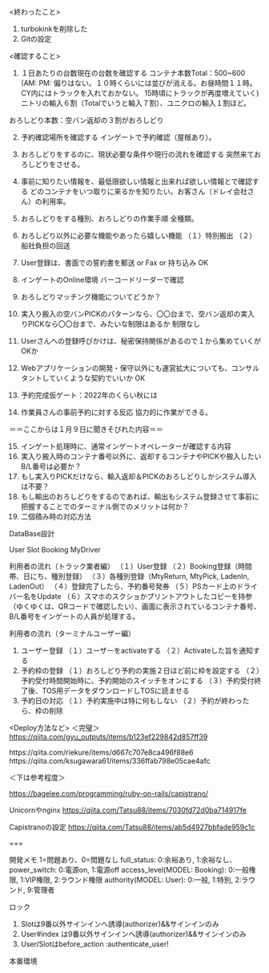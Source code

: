 <終わったこと>
1. turbokinkを削除した
2. Gitの設定

<確認すること>
1. １日あたりの台数現在の台数を確認する
  コンテナ本数Total：500~600 (AM: PM: 偏りはない。１０時くらいには並びが消える。お昼時間１１時。CY内にはトラックを入れておかない。
  15時頃にトラックが再度増えていく)
  ニトリの輸入６割（Totalでいうと輸入７割）、ユニクロの輸入１割ほど。
  
  おろしどり本数：空バン返却の３割がおろしどり


2. 予約確認場所を確認する
  インゲートで予約確認（屋根あり）。
3. おろしどりをするのに、現状必要な条件や現行の流れを確認する
  突然来ておろしどりをさせる。
4. 事前に知りたい情報を、最低限欲しい情報と出来れば欲しい情報とで確認する
  どのコンテナをいつ取りに来るかを知りたい。お客さん（ドレイ会社さん）の利用率。
5. おろしどりをする種別、おろしどりの作業手順
  全種類。
6. おろしどり以外に必要な機能やあったら嬉しい機能
  （１）特別搬出
  （２）船社負担の回送
7. User登録は、書面での誓約書を郵送 or Fax or 持ち込み
  OK
8. インゲートのOnline環境
  バーコードリーダーで確認
9. おろしどりマッチング機能についてどうか？
10. 実入り搬入の空バンPICKのパターンなら、〇〇台まで、空バン返却の実入りPICKなら〇〇台まで、みたいな制限はあるか
  制限なし
11. Userさんへの登録呼びかけは、秘密保持関係があるので１から集めていくがOKか

12. Webアプリケーションの開発・保守以外にも運営拡大についても、コンサルタントしていくような契約でいいか
  OK
13. 予約完成仮ゲート：2022年のくらい秋には  
14. 作業員さんの事前予約に対する反応
  協力的に作業ができる。

＝＝ここからは１月９日に聞きそびれた内容＝＝

15. インゲート処理時に、通常インゲートオペレーターが確認する内容
16. 実入り搬入時のコンテナ番号以外に、返却するコンテナやPICKや搬入したいB/L番号は必要か？
17. もし実入りPICKだけなら、輸入返却＆PICKのおろしどりしかシステム導入は不要？
18. もし輸出のおろしどりをするのであれば、輸出もシステム登録させて事前に把握することでのターミナル側でのメリットは何か？
19. 二個積み時の対応方法

DataBase設計

User
Slot
Booking
MyDriver

利用者の流れ（トラック業者編）
（１）User登録
（２）Booking登録（時間帯、日にち、種別登録）
（３）各種別登録（MtyReturn, MtyPick, LadenIn, LadenOut）
（４）登録完了したら、予約番号発券
（５）PSカード上のドライバー名をUpdate
（６）スマホのスクショかプリントアウトしたコピーを持参（ゆくゆくは、QRコードで確認したい）、画面に表示されているコンテナ番号、B/L番号をインゲートの人員が処理する。

利用者の流れ（ターミナルユーザー編）
1. ユーザー登録
（１）ユーザーをactivateする
（２）Activateした旨を通知する
2. 予約枠の登録
（１）おろしどり予約の実施２日ほど前に枠を設定する
（２）予約受付時間開始時に、予約開始のスイッチをオンにする
（３）予約受付終了後、TOS用データをダウンロードしTOSに読ませる
3. 予約日の対応
（１）予約実施中は特に何もしない
（２）予約が終わったら、枠の削除


<Deploy方法など>
＜完璧＞
https://qiita.com/gyu_outputs/items/b123ef229842d857ff39

<mysql>
https://qiita.com/riekure/items/d667c707e8ca496f88e6
https://qiita.com/ksugawara61/items/336ffab798e05cae4afc

＜下は参考程度＞

https://bagelee.com/programming/ruby-on-rails/capistrano/

Unicornやnginx
https://qiita.com/Tatsu88/items/7030fd72d0ba714917fe

Capistranoの設定
https://qiita.com/Tatsu88/items/ab5d4927bbfade959c1c

===

開発メモ
1=問題あり、0=問題なし
full_status: 0:余裕あり, 1:余裕なし、
power_switch: 0:電源on, 1:電源off
access_level(MODEL: Booking): 0:一般権限, 1:VIP権限, 2:ラウンド権限
authority(MODEL: User): 0:一般, 1:特別, 2:ラウンド, 9:管理者

ロック
1. Slotは9番以外サインインへ誘導(authorizer)&&サインインのみ
2. User#index は9番以外サインインへ誘導(authorizer)&&サインインのみ
3. User/Slotはbefore_action :authenticate_user!


本番環境